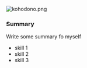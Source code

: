 [//]: # (---)
[//]: # (hide:)
[//]: # (  - navigation)
[//]: # (  - toc)
[//]: # (---)
![kohodono.png](img%2Fkohodono.png)

### Summary
Write some summary fo myself


- skill 1
- skill 2
- skill 3
